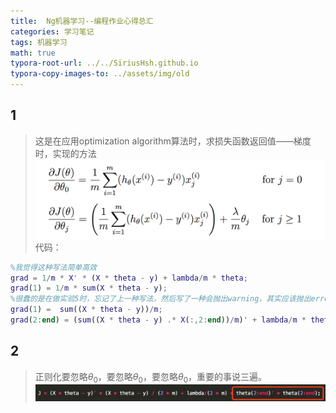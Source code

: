 ```yaml
---
title:  Ng机器学习--编程作业心得总汇
categories: 学习笔记
tags: 机器学习
math: true
typora-root-url: ../../SiriusHsh.github.io
typora-copy-images-to: ../assets/img/old
---
```



## 1
>这是在应用optimization algorithm算法时，求损失函数返回值——梯度时，实现的方法  
>![lesson7-11.png](/assets/img/Ng_ML/lesson7-11.png)  
>代码：  
>
```matlab
%我觉得这种写法简单高效
grad = 1/m * X' * (X * theta - y) + lambda/m * theta;
grad(1) = 1/m * sum(X * theta - y);
%很蠢的是在做实验5时，忘记了上一种写法，然后写了一种会抛出warning，其实应该抛出error的写法。
grad(1) =  sum((X * theta - y))/m;
grad(2:end) = (sum((X * theta - y) .* X(:,2:end))/m)' + lambda/m * theta(2:end);
```
>


## 2
>正则化要忽略$\theta_0$，要忽略$\theta_0$，要忽略$\theta_0$，重要的事说三遍。  
>![lesson7-12.png](/assets/img/Ng_ML/lesson7-12.png)

